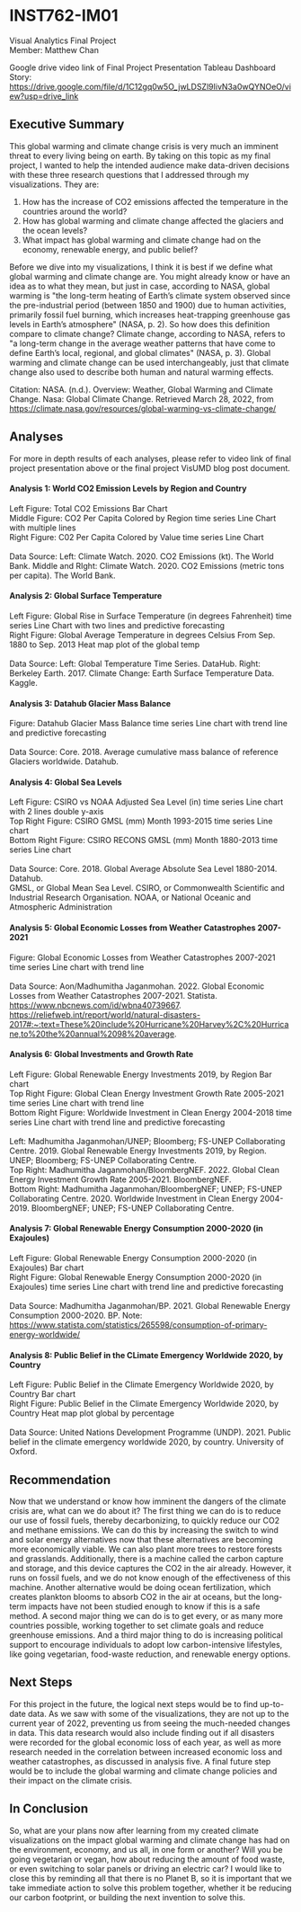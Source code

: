 # INST762-IM01
Visual Analytics Final Project <br>
Member: Matthew Chan

Google drive video link of Final Project Presentation Tableau Dashboard Story: <br>
https://drive.google.com/file/d/1C12gq0w5O_jwLDSZl9IivN3a0wQYNOeO/view?usp=drive_link

## Executive Summary
This global warming and climate change crisis is very much an imminent threat to every living being on earth. By taking on this topic as my final project, I wanted to help the intended audience make data-driven decisions with these three research questions that I addressed through my visualizations. They are:

1.	How has the increase of CO2 emissions affected the temperature in the countries around the world?
2.	How has global warming and climate change affected the glaciers and the ocean levels?
3.	What impact has global warming and climate change had on the economy, renewable energy, and public belief?

Before we dive into my visualizations, I think it is best if we define what global warming and climate change are. You might already know or have an idea as to what they mean, but just in case, according to NASA, global warming is "the long-term heating of Earth’s climate system observed since the pre-industrial period (between 1850 and 1900) due to human activities, primarily fossil fuel burning, which increases heat-trapping greenhouse gas levels in Earth’s atmosphere" (NASA, p. 2). So how does this definition compare to climate change? Climate change, according to NASA, refers to "a long-term change in the average weather patterns that have come to define Earth’s local, regional, and global climates" (NASA, p. 3). Global warming and climate change can be used interchangeably, just that climate change also used to describe both human and natural warming effects.

Citation:
NASA. (n.d.). Overview: Weather, Global Warming and Climate Change. Nasa: Global Climate Change. Retrieved March 28, 2022, from https://climate.nasa.gov/resources/global-warming-vs-climate-change/

## Analyses
For more in depth results of each analyses, please refer to video link of final project presentation above or the final project VisUMD blog post document.

#### Analysis 1: World CO2 Emission Levels by Region and Country
Left Figure: Total CO2 Emissions Bar Chart <br>
Middle Figure: CO2 Per Capita Colored by Region time series Line Chart with multiple lines <br>
Right Figure: C02 Per Capita Colored by Value time series Line Chart <br> <br>
Data Source: Left: Climate Watch. 2020. CO2 Emissions (kt). The World Bank. Middle and RIght: Climate Watch. 2020. CO2 Emissions (metric tons per capita). The World Bank.

#### Analysis 2: Global Surface Temperature
Left Figure: Global Rise in Surface Temperature (in degrees Fahrenheit) time series Line Chart with two lines and predictive forecasting <br>
Right Figure: Global Average Temperature in degrees Celsius From Sep. 1880 to Sep. 2013 Heat map plot of the global temp <br> <br>
Data Source: Left: Global Temperature Time Series. DataHub. Right: Berkeley Earth. 2017. Climate Change: Earth Surface Temperature Data. Kaggle.

#### Analysis 3: Datahub Glacier Mass Balance
Figure: Datahub Glacier Mass Balance time series Line chart with trend line and predictive forecasting <br> <br>
Data Source: Core. 2018. Average cumulative mass balance of reference Glaciers worldwide. Datahub.

#### Analysis 4: Global Sea Levels
Left Figure: CSIRO vs NOAA Adjusted Sea Level (in) time series Line chart with 2 lines double y-axis <br>
Top Right Figure: CSIRO GMSL (mm) Month 1993-2015 time series Line chart <br>
Bottom Right Figure: CSIRO RECONS GMSL (mm) Month 1880-2013 time series Line chart <br> <br>
Data Source: Core. 2018. Global Average Absolute Sea Level 1880-2014. Datahub. <br>
GMSL, or Global Mean Sea Level. CSIRO, or Commonwealth Scientific and Industrial Research Organisation. NOAA, or National Oceanic and Atmospheric Administration

#### Analysis 5: Global Economic Losses from Weather Catastrophes 2007-2021
Figure: Global Economic Losses from Weather Catastrophes 2007-2021 time series Line chart with trend line <br> <br>
Data Source: Aon/Madhumitha Jaganmohan. 2022. Global Economic Losses from Weather Catastrophes 2007-2021. Statista. <br> https://www.nbcnews.com/id/wbna40739667. https://reliefweb.int/report/world/natural-disasters-2017#:~:text=These%20include%20Hurricane%20Harvey%2C%20Hurricane,to%20the%20annual%2098%20average.

#### Analysis 6: Global Investments and Growth Rate
Left Figure: Global Renewable Energy Investments 2019, by Region Bar chart <br>
Top Right Figure: Global Clean Energy Investment Growth Rate 2005-2021 time series Line chart with trend line <br>
Bottom Right Figure: Worldwide Investment in Clean Energy 2004-2018 time series Line chart with trend line and predictive forecasting <br> <br>
Left: Madhumitha Jaganmohan/UNEP; Bloomberg; FS-UNEP Collaborating Centre. 2019. Global Renewable Energy Investments 2019, by Region. UNEP; Bloomberg; FS-UNEP Collaborating Centre. <br>
Top Right: Madhumitha Jaganmohan/BloombergNEF. 2022. Global Clean Energy Investment Growth Rate 2005-2021. BloombergNEF. <br>
Bottom Right: Madhumitha Jaganmohan/BloombergNEF; UNEP; FS-UNEP Collaborating Centre. 2020. Worldwide Investment in Clean Energy 2004-2019. BloombergNEF; UNEP; FS-UNEP Collaborating Centre.

#### Analysis 7: Global Renewable Energy Consumption 2000-2020 (in Exajoules)
Left Figure: Global Renewable Energy Consumption 2000-2020 (in Exajoules) Bar chart <br>
Right Figure: Global Renewable Energy Consumption 2000-2020 (in Exajoules) time series Line chart with trend line and predictive forecasting <br> <br>
Data Source: Madhumitha Jaganmohan/BP. 2021. Global Renewable Energy Consumption 2000-2020. BP. Note: https://www.statista.com/statistics/265598/consumption-of-primary-energy-worldwide/

#### Analysis 8: Public Belief in the CLimate Emergency Worldwide 2020, by Country
Left Figure: Public Belief in the Climate Emergency Worldwide 2020, by Country Bar chart <br>
Right Figure: Public Belief in the Climate Emergency Worldwide 2020, by Country Heat map plot global by percentage <br> <br>
Data Source: United Nations Development Programme (UNDP). 2021. Public belief in the climate emergency worldwide 2020, by country. University of Oxford.

## Recommendation
Now that we understand or know how imminent the dangers of the climate crisis are, what can we do about it? The first thing we can do is to reduce our use of fossil fuels, thereby decarbonizing, to quickly reduce our CO2 and methane emissions. We can do this by increasing the switch to wind and solar energy alternatives now that these alternatives are becoming more economically viable. We can also plant more trees to restore forests and grasslands. Additionally, there is a machine called the carbon capture and storage, and this device captures the CO2 in the air already. However, it runs on fossil fuels, and we do not know enough of the effectiveness of this machine. Another alternative would be doing ocean fertilization, which creates plankton blooms to absorb CO2 in the air at oceans, but the long-term impacts have not been studied enough to know if this is a safe method. A second major thing we can do is to get every, or as many more countries possible, working together to set climate goals and reduce greenhouse emissions. And a third major thing to do is increasing political support to encourage individuals to adopt low carbon-intensive lifestyles, like going vegetarian, food-waste reduction, and renewable energy options.

## Next Steps
For this project in the future, the logical next steps would be to find up-to-date data. As we saw with some of the visualizations, they are not up to the current year of 2022, preventing us from seeing the much-needed changes in data. This data research would also include finding out if all disasters were recorded for the global economic loss of each year, as well as more research needed in the correlation between increased economic loss and weather catastrophes, as discussed in analysis five. A final future step would be to include the global warming and climate change policies and their impact on the climate crisis.

## In Conclusion
So, what are your plans now after learning from my created climate visualizations on the impact global warming and climate change has had on the environment, economy, and us all, in one form or another? Will you be going vegetarian or vegan, how about reducing the amount of food waste, or even switching to solar panels or driving an electric car? I would like to close this by reminding all that there is no Planet B, so it is important that we take immediate action to solve this problem together, whether it be reducing our carbon footprint, or building the next invention to solve this. 




























